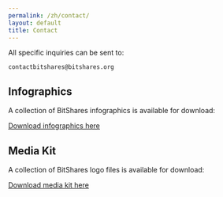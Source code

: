 ```yaml
---
permalink: /zh/contact/
layout: default
title: Contact
---
```


All specific inquiries can be sent to:

`contactbitshares@bitshares.org`

## Infographics

A collection of BitShares infographics is available for download:

<a href="/media/2015_bitshares_infographic_en.pdf">Download infographics here</a>

## Media Kit

A collection of BitShares logo files is available for download:

<a href="/media/media_kit.zip">Download media kit here</a>
